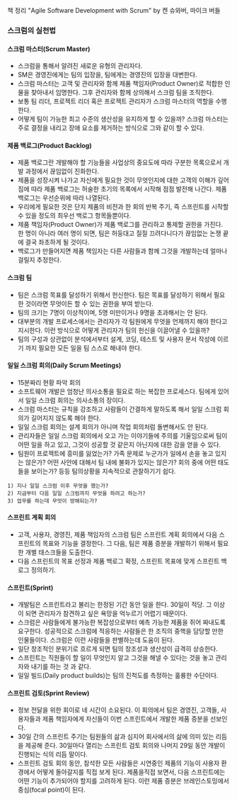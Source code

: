 책 정리 "Agile Software Development with Scrum" by 켄 슈와버, 마이크 버들

### 스크럼의 실천법
#### 스크럼 마스터(Scrum Master)
- 스크럼을 통해서 알려진 새로운 유형의 관리자다.
- SM은 경영진에게는 팀의 입장을, 팀에게는 경영진의 입장을 대변한다.
- 스크럼 마스터는 고객 및 관리자와 함께 제품 책임자(Product Owner)로 적합한 인물을 찾아내서 임명한다. 그후 관리자와 함께 상의해서 스크럼 팀을 조직한다.
- 보통 팀 리더, 프로젝트 리더 혹은 프로젝트 관리자가 스크럼 마스터의 역할을 수행한다.
- 어떻게 팀이 가능한 최고 수준의 생산성을 유지하게 할 수 있을까? 스크럼 마스터는 주로 결정을 내리고 장애 요소를 제거하는 방식으로 그와 같이 할 수 있다.

#### 제품 백로그(Product Backlog)
- 제품 백로그란 개발해야 할 기능들을 사업상의 중요도에 따라 구분한 목록으로서 개발 과정에서 끊임없이 진화한다.
- 제품을 성장시켜 나가고 자신에게 필요한 것이 무엇인지에 대한 고객의 이해가 깊어짐에 따라 제품 백로그는 허술한 초기의 목록에서 시작해 점점 발전해 나간다.
제품 백로그는 우선순위에 따라 나열된다.
- 우리에게 필요한 것은 단지 제품의 비전과 한 회의 반복 주기, 즉 스프린트를 시작할 수 있을 정도의 최우선 백로그 항목들뿐이다.
- 제품 책임자(Product Owner)가 제품 백로그를 관리하고 통제할 권한을 가진다. 한 명이 아니라 여러 명이 되면, 팀은 허둥대고 질질 끄려다니다가 끊임없는 논쟁 끝에 결국 좌초하게 될 것이다.
- 백로그가 만들어지면 제품 책임자는 다른 사람들과 함께 그것을 개발하는데 얼마나 걸릴지 추정한다.

#### 스크럼 팀
- 팀은 스크럼 목표를 달성하기 위해서 헌신한다. 팀은 목표를 달성하기 위해서 필요한 것이라면 무엇이든 할 수 있는 권한을 부여 받는다.
- 팀의 크기는 7명이 이상적이며, 5명 미만이거나 9명을 초과해서는 안 된다.
- 대부분의 개발 프로세스에서는 관리자가 각 팀원에게 무엇을 언제까지 해야 한다고 지시한다. 이런 방식으로 어떻게 관리자가 팀의 헌신을 이끌어낼 수 있을까?
- 팀의 구성과 상관없이 분석에서부터 설계, 코딩, 테스트 및 사용자 문서 작성에 이르기 까지 필요한 모든 일을 팀 스스로 해내야 한다.

#### 일일 스크럼 회의(Daily Scrum Meetings)
- 15분짜리 현황 파악 회의
- 소프트웨어 개발은 엄청난 의사소통을 필요로 하는 복잡한 프로세스다. 팀에게 있어서 일일 스크럼 회의는 의사소통의 장이다.
- 스크럼 마스터는 규칙을 강조하고 사람들이 간결하게 말하도록 해서 일일 스크럼 회의가 길어지지 않도록 해야 한다.
- 일일 스크럼 회의는 설계 회의가 아니며 작업 회의처럼 돌변해서도 안 된다.
- 관리자들은 일일 스크럼 회의에서 오고 가는 이야기들에 주의를 기울임으로써 팀이 어떤 일을 하고 있고, 그것이 성공할 것 같은지 아닌지에 대한 감을 얻을 수 있다.
- 팀원이 프로젝트에 흥미를 잃었는가? 가족 문제로 누군가가 일에서 손을 놓고 있지는 않은가? 어떤 사안에 대해서 팀 내에 불화가 있지는 않은가? 회의 중에 어떤 태도들을 보이는가? 등등 팀의상황을 지속적으로 관찰하기기 쉽다.
```
1) 지나 일일 스크럼 이후 무엇을 했는가?
2) 지금부터 다음 일일 스크럼까지 무엇을 하려고 하는가?
3) 업무를 하는데 무엇이 방해되는가?
```

#### 스프린트 계획 회의
- 고객, 사용자, 경영진, 제품 책임자의 스크럼 팀은 스프린트 계획 회의에서 다음 스프린트의 목표와 기능을 결정한다. 그 다음, 팀은 제품 증분을 개발하기 위해서 필요한 개별 태스크들을 도출한다.
- 다음 스프린트의 목표 선정과 제품 백로그 확정, 스프린트 목표에 맞게 스프린트 백로그 정의하기.

#### 스프린트(Sprint)
- 개발팀은 스프린트라고 불리는 한정된 기간 동안 일을 한다. 30일이 적당. 그 이상이 되면 관리자가 참견하고 싶은 욕망을 억누르기 어렵기 때문이다.
- 스크럼은 사람들에게 불가능한 복잡성으로부터 예측 가능한 제품을 쥐어 짜내도록 요구한다. 성공적으로 스크럼에 적응하는 사람들은 한 조직의 중핵을 담당할 만한 인물들이다. 스크럼은 이런 사람들을 판별하는데 도움이 된다.
- 일단 창조적인 분위기로 흐르게 되면 팀의 창조성과 생산성이 급격히 상승한다.
- 스프린트는 직원들이 할 일이 무엇인지 알고 그것을 해낼 수 있다는 것을 놓고 관리자와 내기를 하는 것 과 같다.
- 일일 빌드(Daily product builds)는 팀의 진척도를 측정하는 훌륭한 수단이다.

#### 스프린트 검토(Sprint Review)
- 정보 전달을 위한 회이로 네 시간이 소요된다. 이 회의에서 팀은 경영진, 고객들, 사용자들과 제품 책임자에게 자신들이 이번 스프린트에서 개발한 제품 증분을 선보인다.
- 30일 간의 스프린트 주기는 팀원들의 삶과 심지어 회사에서의 삶에 의미 있는 리듬을 제공해 준다. 30일마다 열리는 스프린트 검토 회의와 나머지 29일 동안 개발이 진행되는 식의 리듬 말이다.
- 스프린트 검토 회의 동안, 참석한 모든 사람들은 시연중인 제품의 기능이 사용자 환경에서 어떻게 돌아갈지를 직접 보게 된다. 제품을직접 보면서, 다음 스프린트에는 어떤 기능이 추가되어야 할지를 고려하게 된다. 이런 제품 증분은 브레인스토밍에서 중심(focal point)이 된다.
